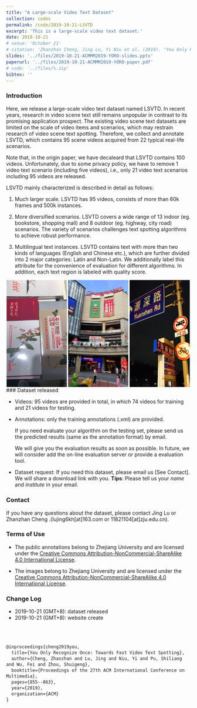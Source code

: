 ```yaml
---
title: "A Large-scale Video Text Dataset"
collection: codes
permalink: /code/2019-10-21-LSVTD
excerpt: 'This is a large-scale video text dataset.'
date: 2019-10-21
# venue: 'October 21'
# citation: 'Zhanzhan Cheng, Jing Lu, Yi Niu et al. (2019). "You Only Recognize Once: Towards Fast Video Text Spotting." <i>October 21</i>. 1(1).' 
slides: '../files/2019-10-21-ACMMM2019-YORO-slides.pptx'
paperurl: '../files/2019-10-21-ACMMM2019-YORO-paper.pdf'
# code: '../files/%.zip'
bibtex: '' 
---
```


### Introduction ##

Here, we release a large-scale video text dataset named LSVTD. 
In recent years, research in video scene text still remains unpopular in contrast to its promising application prospect. 
The existing video scene text datasets are limited on the scale of video items and scenarios, which may restrain research of video scene text spotting. 
Therefore, we collect and annotate LSVTD, which contains 95 scene videos acquired from 22 typical real-life scenarios. 

Note that, in the origin paper, we have decaleard that LSVTD contains 100 videos. 
Unfortunately, due to some privacy policy, we have to remove 1 video text scenario (including five videos), i.e., only 21 video text scenarios including 95 videos are released. 



LSVTD mainly characterized is described in detail as follows:

1. Much larger scale. LSVTD has 95 videos, consists of more than 60k frames and 500k instances.

2. More diversified scenarios. LSVTD covers a wide range of 13 indoor (eg. bookstore, shopping mall) and 8 outdoor (eg. highway, city road) scenarios. The variety of scenarios challenges text spotting algorithms to achieve robust performance. 

3. Multilingual text instances. LSVTD contains text with more than two kinds of languages
(English and Chinese etc.), which are further divided into 2 major categories: Latin and Non-Latin. We additionally label this attribute for the convenience of evaluation for different algorithms. In addition, each text region is labeled with quality score.

<center><img src="../images/dataset_sample.png" align="center"/></center>
### Dataset released

- Videos: 95 videos are provided in total, in which 74 videos for training and 21 videos for testing. 

- Annotations: only the training annotations (.xml) are provided. 

  If you need evaluate your algorithm on the testing set, please send us the predicted results (same as the annotation format)  by email. 

  We will give you the evaluation results as soon as possible.  In future, we will consider add the on-line evaluation server or provide a evaluation tool. 

- Dataset request: If you need this dataset, please email us [See Contact]. We will share a download link with you. **Tips**: Please tell us your *name* and *institute* in your email.



### Contact ##

If you have any questions about the dataset, please contact Jing Lu or Zhanzhan Cheng .(lujing6kh[at]163.com or 11821104[at]zju.edu.cn).



### Terms of Use ##

- The public annotations belong to Zhejiang University and are licensed under the [Creative Commons Attribution-NonCommercial-ShareAlike 4.0 International License](http://creativecommons.org/licenses/by-nc-sa/4.0/).

- The images belong to Zhejiang University and are licensed under the [Creative Commons Attribution-NonCommercial-ShareAlike 4.0 International License](http://creativecommons.org/licenses/by-nc-sa/4.0/).

  

### Change Log ##

- 2019-10-21 (GMT+8): dataset released
- 2019-10-21 (GMT+8): website create



<br><br/>

<!-- BibTex here (Make sure that this is the last code block) -->
```
@inproceedings{cheng2019you,
  title={You Only Recognize Once: Towards Fast Video Text Spotting},
  author={Cheng, Zhanzhan and Lu, Jing and Niu, Yi and Pu, Shiliang and Wu, Fei and Zhou, Shuigeng},
  booktitle={Proceedings of the 27th ACM International Conference on Multimedia},
  pages={855--863},
  year={2019},
  organization={ACM}
}
```



